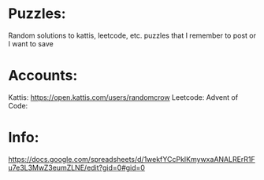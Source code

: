# Puzzles:
Random solutions to kattis, leetcode, etc. puzzles that I remember to post or I want to save

# Accounts:
Kattis: https://open.kattis.com/users/randomcrow
Leetcode: 
Advent of Code:

# Info:
https://docs.google.com/spreadsheets/d/1wekfYCcPkIKmywxaANALRErR1Fu7e3L3MwZ3eumZLNE/edit?gid=0#gid=0
